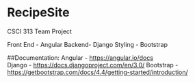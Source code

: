 # RecipeSite
CSCI 313 Team Project

Front End - Angular
Backend- Django
Styling - Bootstrap

##Documentation:
Angular - https://angular.io/docs <br>
Django - https://docs.djangoproject.com/en/3.0/
Bootstrap - https://getbootstrap.com/docs/4.4/getting-started/introduction/

